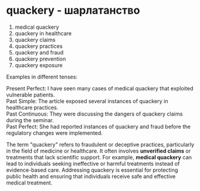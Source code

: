# quackery - шарлатанство

1. medical quackery  
2. quackery in healthcare  
3. quackery claims  
4. quackery practices  
5. quackery and fraud  
6. quackery prevention  
7. quackery exposure  

Examples in different tenses:

Present Perfect: I have seen many cases of medical quackery that exploited vulnerable patients.  
Past Simple: The article exposed several instances of quackery in healthcare practices.  
Past Continuous: They were discussing the dangers of quackery claims during the seminar.  
Past Perfect: She had reported instances of quackery and fraud before the regulatory changes were implemented.  

The term "quackery" refers to fraudulent or deceptive practices, particularly in the field of medicine or healthcare. It often involves **unverified claims** or treatments that lack scientific support. For example, **medical quackery** can lead to individuals seeking ineffective or harmful treatments instead of evidence-based care. Addressing quackery is essential for protecting public health and ensuring that individuals receive safe and effective medical treatment.
